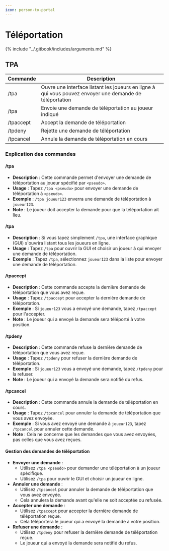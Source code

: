 ```yaml
---
icon: person-to-portal
---
```


# Téléportation

{% include "../.gitbook/includes/arguments.md" %}

## TPA

| Commande      | Description                                                                                             |
|---------------|---------------------------------------------------------------------------------------------------------|
| /tpa          | Ouvre une interface listant les joueurs en ligne à qui vous pouvez envoyer une demande de téléportation |
| /tpa <joueur> | Envoie une demande de téléportation au joueur indiqué                                                   |
| /tpaccept     | Accept la demande de téléportation                                                                      |
| /tpdeny       | Rejette une demande de téléportation                                                                    |
| /tpcancel     | Annule la demande de téléportation en cours                                                             |

### Explication des commandes

#### **/tpa**

* **Description** : Cette commande permet d'envoyer une demande de téléportation au joueur spécifié par `<pseudo>`.
* **Usage** : Tapez `/tpa <pseudo>` pour envoyer une demande de téléportation à `<pseudo>`.
* **Exemple** : `/tpa joueur123` enverra une demande de téléportation à `joueur123`.
* **Note** : Le joueur doit accepter la demande pour que la téléportation ait lieu.

#### **/tpa**

* **Description** : Si vous tapez simplement `/tpa`, une interface graphique (GUI) s'ouvrira listant tous les joueurs en ligne.
* **Usage** : Tapez `/tpa` pour ouvrir la GUI et choisir un joueur à qui envoyer une demande de téléportation.
* **Exemple** : Tapez `/tpa`, sélectionnez `joueur123` dans la liste pour envoyer une demande de téléportation.

#### **/tpaccept**

* **Description** : Cette commande accepte la dernière demande de téléportation que vous avez reçue.
* **Usage** : Tapez `/tpaccept` pour accepter la dernière demande de téléportation.
* **Exemple** : Si `joueur123` vous a envoyé une demande, tapez `/tpaccept` pour l'accepter.
* **Note** : Le joueur qui a envoyé la demande sera téléporté à votre position.

#### **/tpdeny**

* **Description** : Cette commande refuse la dernière demande de téléportation que vous avez reçue.
* **Usage** : Tapez `/tpdeny` pour refuser la dernière demande de téléportation.
* **Exemple** : Si `joueur123` vous a envoyé une demande, tapez `/tpdeny` pour la refuser.
* **Note** : Le joueur qui a envoyé la demande sera notifié du refus.

#### **/tpcancel**

* **Description** : Cette commande annule la demande de téléportation en cours.
* **Usage** : Tapez `/tpcancel` pour annuler la demande de téléportation que vous avez envoyée.
* **Exemple** : Si vous avez envoyé une demande à `joueur123`, tapez `/tpcancel` pour annuler cette demande.
* **Note** : Cela ne concerne que les demandes que vous avez envoyées, pas celles que vous avez reçues.

#### Gestion des demandes de téléportation

* **Envoyer une demande** :
  * Utilisez `/tpa <pseudo>` pour demander une téléportation à un joueur spécifique.
  * Utilisez `/tpa` pour ouvrir le GUI et choisir un joueur en ligne.
* **Annuler une demande** :
  * Utilisez `/tpcancel` pour annuler la demande de téléportation que vous avez envoyée.
  * Cela annulera la demande avant qu'elle ne soit acceptée ou refusée.
* **Accepter une demande** :
  * Utilisez `/tpaccept` pour accepter la dernière demande de téléportation reçue.
  * Cela téléportera le joueur qui a envoyé la demande à votre position.
* **Refuser une demande** :
  * Utilisez `/tpdeny` pour refuser la dernière demande de téléportation reçue.
  * Le joueur qui a envoyé la demande sera notifié du refus.
